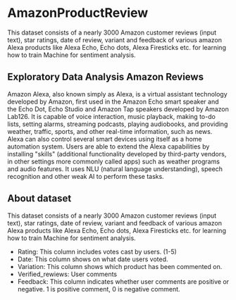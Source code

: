 # AmazonProductReview
This dataset consists of a nearly 3000 Amazon customer reviews (input text), star ratings, date of review, variant and feedback of various amazon Alexa products like Alexa Echo, Echo dots, Alexa Firesticks etc. for learning how to train Machine for sentiment analysis.
## Exploratory Data Analysis Amazon Reviews
Amazon Alexa, also known simply as Alexa, is a virtual assistant technology developed by Amazon, first used in the Amazon Echo smart speaker and the Echo Dot, Echo Studio and Amazon Tap speakers developed by Amazon Lab126. It is capable of voice interaction, music playback, making to-do lists, setting alarms, streaming podcasts, playing audiobooks, and providing weather, traffic, sports, and other real-time information, such as news. Alexa can also control several smart devices using itself as a home automation system. Users are able to extend the Alexa capabilities by installing "skills" (additional functionality developed by third-party vendors, in other settings more commonly called apps) such as weather programs and audio features. It uses NLU (natural language understanding), speech recognition and other weak AI to perform these tasks.

## About dataset
This dataset consists of a nearly 3000 Amazon customer reviews (input text), star ratings, date of review, variant and feedback of various amazon Alexa products like Alexa Echo, Echo dots, Alexa Firesticks etc. for learning how to train Machine for sentiment analysis.

- Rating: This column includes votes cast by users. (1-5)
- Date: This column shows on what date users voted.
- Variation: This column shows which product has been commented on.
- Verified_rewiews: User comments
- Feedback: This column indicates whether user comments are positive or negative. 1 is positive comment, 0 is negative comment.
